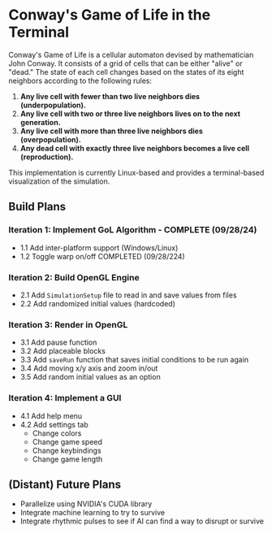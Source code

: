 # Conway's Game of Life in the Terminal

Conway's Game of Life is a cellular automaton devised by mathematician John Conway. It consists of a grid of cells that can be either "alive" or "dead." The state of each cell changes based on the states of its eight neighbors according to the following rules:

1. **Any live cell with fewer than two live neighbors dies (underpopulation).**
2. **Any live cell with two or three live neighbors lives on to the next generation.**
3. **Any live cell with more than three live neighbors dies (overpopulation).**
4. **Any dead cell with exactly three live neighbors becomes a live cell (reproduction).**

This implementation is currently Linux-based and provides a terminal-based visualization of the simulation.

## Build Plans

### Iteration 1: Implement GoL Algorithm - COMPLETE (09/28/24)
- 1.1 Add inter-platform support (Windows/Linux)
- 1.2 Toggle warp on/off COMPLETED (09/28/224)

### Iteration 2: Build OpenGL Engine
- 2.1 Add `SimulationSetup` file to read in and save values from files
- 2.2 Add randomized initial values (hardcoded)

### Iteration 3: Render in OpenGL
- 3.1 Add pause function
- 3.2 Add placeable blocks
- 3.3 Add `saveRun` function that saves initial conditions to be run again
- 3.4 Add moving x/y axis and zoom in/out
- 3.5 Add random initial values as an option

### Iteration 4: Implement a GUI
- 4.1 Add help menu
- 4.2 Add settings tab
  - Change colors
  - Change game speed
  - Change keybindings
  - Change game length

## (Distant) Future Plans
- Parallelize using NVIDIA's CUDA library
- Integrate machine learning to try to survive
- Integrate rhythmic pulses to see if AI can find a way to disrupt or survive
